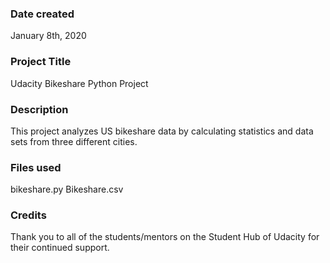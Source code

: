 ### Date created
January 8th, 2020

### Project Title
Udacity Bikeshare Python Project

### Description
This project analyzes US bikeshare data by calculating statistics and data sets from three different cities.

### Files used
bikeshare.py
Bikeshare.csv

### Credits
Thank you to all of the students/mentors on the Student Hub of Udacity for their continued support.
